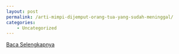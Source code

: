 ```yaml
---
layout: post
permalink: /arti-mimpi-dijemput-orang-tua-yang-sudah-meninggal/
categories:
    - Uncategorized
---
```


[Baca Selengkapnya](/08)